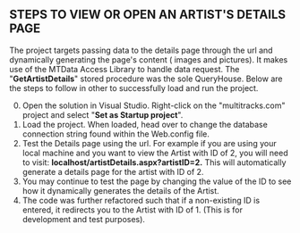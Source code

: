 STEPS TO VIEW OR OPEN AN ARTIST'S DETAILS PAGE
-----------------------------------------------
The project targets passing data to the details page  through the url and dynamically generating the page's content ( images and pictures). It makes use of the MTData Access Library to handle data request. The "**GetArtistDetails**" stored procedure was the sole QueryHouse.
Below are the steps to follow in other to successfully load and run the project.

0.  Open the solution in Visual Studio. Right-click on the "multitracks.com" project and select "**Set as Startup project**".
1.  Load the project. When loaded, head over to change the database connection string found within the Web.config file.
2.  Test the Details page using the url. For example if you are using your local machine and you want to view the Artist with ID of 2, you will need to  visit:  **localhost/artistDetails.aspx?artistID=2.** This will automatically generate a details page for the artist with ID of 2.
3.  You may continue to test the page by changing the value of the ID to see how it dynamically generates the details of the Artist.
4.  The code was further refactored such that if a non-existing ID is entered, it redirects you to the Artist with ID of 1. (This is for development and test purposes).


